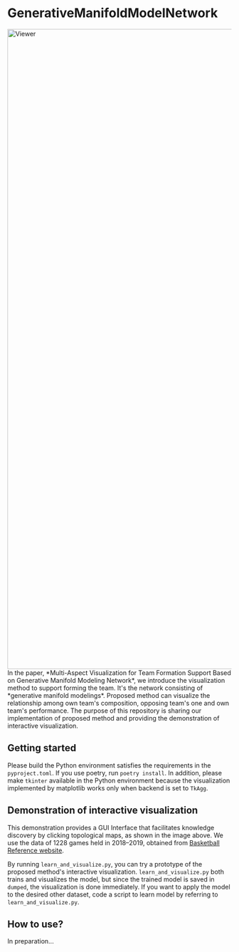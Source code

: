 # GenerativeManifoldModelNetwork
<img width="1438" alt="Viewer" src="https://user-images.githubusercontent.com/19607449/92686237-38a03200-f374-11ea-8d6c-1dd67ed7ff28.png">
In the paper, *Multi-Aspect Visualization for Team Formation Support Based on Generative Manifold Modeling Network*, we introduce the visualization method to support forming the team.
It's the network consisting of *generative manifold modelings*.
Proposed method can visualize the relationship among own team's composition, opposing team's one and own team's performance.
The purpose of this repository is sharing our implementation of proposed method and providing the demonstration of interactive visualization.

## Getting started
Please build the Python environment satisfies the requirements in the `pyproject.toml`.
If you use poetry, run `poetry install`.
In addition, please make `tkinter` available in the Python environment because the visualization implemented by matplotlib works only when backend is set to `TkAgg`.

## Demonstration of interactive visualization
This demonstration provides a GUI Interface that facilitates knowledge discovery by clicking topological maps, as shown in the image above.
We use the data of 1228 games held in 2018–2019, obtained from [Basketball Reference website](https://www.basketball-reference.com/).

By running `learn_and_visualize.py`, you can try a prototype of the proposed method's interactive visualization.
`learn_and_visualize.py` both trains and visualizes the model, but since the trained model is saved in `dumped`, the visualization is done immediately.
If you want to apply the model to the desired other dataset, code a script to learn model by referring to `learn_and_visualize.py`.

## How to use?
In preparation...
